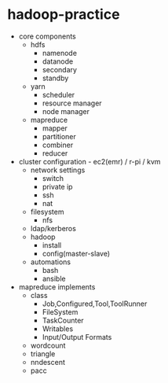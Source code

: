 # hadoop-practice

- core components
  - hdfs
    - namenode
    - datanode
    - secondary
    - standby
  - yarn
    - scheduler
    - resource manager
    - node manager
  - mapreduce
    - mapper
    - partitioner
    - combiner
    - reducer
- cluster configuration - ec2(emr) / r-pi / kvm
  - network settings
    - switch
    - private ip
    - ssh
    - nat
  - filesystem
    - nfs
  - ldap/kerberos
  - hadoop
    - install
    - config(master-slave)
  - automations
    - bash
    - ansible
- mapreduce implements
  - class
    - Job,Configured,Tool,ToolRunner
    - FileSystem
    - TaskCounter
    - Writables
    - Input/Output Formats
  - wordcount
  - triangle
  - nndescent
  - pacc
